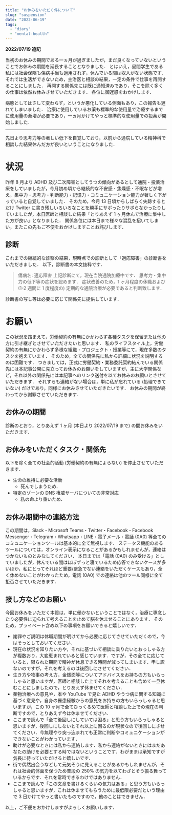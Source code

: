 ```yaml
---
title: "お休みをいただく件について"
slug: "suspension"
date: "2022-06-19"
tags:
  - "diary"
  - "mental-health"
---
```


**2022/07/19 追記**

当初のお休みの期間である一ヵ月が過ぎましたが，まだ良くなっていないということでお休みの期間を延長することとなりました．
とはいえ，昼間学生である私には社会保険も傷病手当も適用されず，休んでいる間は収入がない状態です．
それでは生活ができないため，主治医と相談の結果，一定の条件で仕事を再開することにしました．
再開する関係先には既に通知済みであり，そこを除く多くの仕事は依然お休みさせていただきます．
各位に御迷惑をおかけします．

病態としてはさして変わらず，というか悪化している側面もあり，この報告も遅れてしまいました．
治療に使用しているお薬も標準的な使用量で治療するまでに使用量の漸増が必要であり，一ヵ月かけてやっと標準的な使用量での投薬が開始しました．

---

先日より思考力等の著しい低下を自覚しており，以前から通院している精神科で相談した結果休んだ方が良いということになりました．

# 状況

昨年 8 月より ADHD 及び二次障害としてうつの傾向があるとして通院・投薬治療をしていましたが，今月初め頃から継続的な不安感・焦燥感・不眠などが増え，集中力・思考力・判断能力・記憶力・コミュニケーション能力が著しく下がっていると自覚していました．
そのため，今月 13 日頃からしばらく失踪するとだけ Twitter に書き残しいろいろなことを勝手にサボったりサボらなかったりしていましたが，本日医師と相談した結果「とりあえず 1 ヶ月休んで治療に集中した方が良い」となりました．
関係各位には本日まで様々な混乱を招いてしまい，またこの先もご不便をおかけしますことお詫びします．

## 診断

これまでの継続的な診察の結果，現時点での診断として「適応障害」の診断書をいただきました．
以下，診断書の本文抜粋です．

> 傷病名: 適応障害
> 上記診断にて，現在当院通院加療中です．
> 思考力・集中力の低下等の症状を認めます．
> 症状改善のため，1 ヶ月程度の休職および (1-2 週間に 1 度程度の) 定期的な通院治療が必要であると判断致します．

診断書の写し等は必要に応じて関係先に提供しています．

# お願い

この状況を踏まえて，労働契約の有無にかかわらず各種タスクを保留または他の方に引き継ぎとさせていただきたいと思います．
私のライフスタイル上，労働契約の有無にかかわらず多様な組織・プロジェクト・授業等にて，現在多数のタスクを抱えています．
そのため，全ての関係先に私から詳細に状況を説明するのは困難です．
つきましては，正式に労働契約・業務委託契約結んでいる関係先には本記事公開に先立ってお休みのお願いをしていますが，主に大学関係など，それ以外の関係先には本記事へのリンク送付を以てお休みのお願いとさせていただきます．
それすらも連絡がない場合は，単に私が忘れている (処理できていない) だけであり，同様にお休みさせていただきたいです．
お休みの期間が終わってから謝罪させていただきます．

## お休みの期間

診断のとおり，とりあえず 1 ヶ月 (本日より 2022/07/19 まで) の間お休みをいただきます．

## お休みをいただくタスク・関係先

以下を除く全ての社会的活動 (労働契約の有無によらない) を停止させていただきます．

- 生命の維持に必要な活動
  - 死んでしまうため．
- 特定のゾーンの DNS 権威サーバについての非常対応
  - 私の命より重いため．

## お休み期間中の連絡方法

この期間は，Slack・Microsoft Teams・Twitter・Facebook・Facebook Messenger・Telegram・Whatsapp・LINE・電子メール・電話 (0A0) 等全てのコミュニケーションツールは基本的に全て無視します．
ステータス機能のあるツールについては，オンライン表示になることがあるかもしれませんが，連絡はつかないものとみなしてください．
本日までは「電話 (0A0) のみ受ける」としていましたが，休んでいる間はほぼずっと寝ているため応答できないケースが多いほか，私にとってそれほど重要/緊急でない連絡をいただくケースもあり，全く休めないことがわかったため，電話 (0A0) での連絡は他のツール同様に全て拒否させていただきます．

## 接し方などのお願い

今回お休みをいただく本質は，単に働かないということではなく，治療に専念したり必要性に迫られて考えることを止めて脳を休ませることにあります．
そのため，プライベート含め以下の事項をお願いできると嬉しいです．

- 謝罪やご説明は休職期間が明けてから必要に応じてさせていただくので，今はそっとしておいてください．
- 現在の状況を知りたい方や，それに基づいて相談に乗りたいとおっしゃる方が複数おり，大変恵まれていると感じています．ですが，その全てに応じていると，限られた期間で精神が休息できる時間が減ってしまいます．申し訳ないのですが，それを考えるのは後回しにさせてください．
- 生き方や物事の考え方，金銭面等についてアドバイスをお持ちの方もいらっしゃると思いますが，医師と相談した上でそれを考えることも含めて一旦休むことにしましたので，とりあえず休ませてください．
- 薬物治療への意見や，本や YouTube で見た ADHD やうつ病に関する知識に基づく意見や，自身の罹患経験からの意見をお持ちの方もいらっしゃると思いますが，この 10 ヶ月で全てひっくるめて医師と相談した上での現在の判断ですので，とりあえず今は休ませてください．
- ここまで読んで「全て後回しにしていては困る」と思う方もいらっしゃると思いますが，後回しにしないとそれ以上に困るのが現状なので後回しにさせてください．今無理やり突っ込まれても正常に判断やコミュニケーションができないことがわかっています．
- 助けが必要なときには私から連絡します．私から連絡がないときにはまだあなたの助けを必要とする時ではないということです．わがままは承知ですが気長に待っていただけると嬉しいです．
- 街で偶然出会うなどして元気そうに見えることがあるかもしれませんが，それは社会的体面を保つため普段の 250% の気力を以てわざとそう振る舞っているからです．それを常時できるわけではありません．
- ここまで読んで「この文章を書けるくらいの気力はある」と思う方もいらっしゃると思いますが，これは休ませてもらうために最低限必要だという理由で 3 日かけてやっと書いたものですので，他のことはできません．

以上，ご不便をおかけしますがよろしくお願いします．
